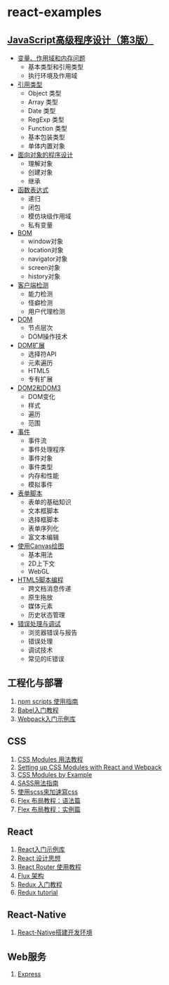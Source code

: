 # react-examples
## [JavaScript高级程序设计（第3版）][31]
- [变量、作用域和内存问题][32]
  - 基本类型和引用类型
  - 执行环境及作用域
- [引用类型][33]
  - Object 类型
  - Array 类型
  - Date 类型
  - RegExp 类型
  - Function 类型
  - 基本包装类型
  - 单体内置对象
- [面向对象的程序设计][34]
  - 理解对象
  - 创建对象
  - 继承
- [函数表达式][35]
  - 递归
  - 闭包
  - 模仿块级作用域
  - 私有变量
- [BOM][36]
  - window对象
  - location对象
  - navigator对象
  - screen对象
  - history对象
- [客户端检测][37]
  - 能力检测
  - 怪癖检测
  - 用户代理检测
- [DOM][38]
  - 节点层次
  - DOM操作技术
- [DOM扩展][39]
  - 选择符API
  - 元素遍历
  - HTML5
  - 专有扩展
- [DOM2和DOM3][40]
  - DOM变化
  - 样式
  - 遍历
  - 范围
- [事件][41]
  - 事件流
  - 事件处理程序
  - 事件对象
  - 事件类型
  - 内存和性能
  - 模拟事件
- [表单脚本][42]
  - 表单的基础知识
  - 文本框脚本
  - 选择框脚本
  - 表单序列化
  - 富文本编辑
- [使用Canvas绘图][43]
  - 基本用法
  - 2D上下文
  - WebGL
- [HTML5脚本编程][44]
  - 跨文档消息传递
  - 原生拖放
  - 媒体元素
  - 历史状态管理
- [错误处理与调试][45]
  - 浏览器错误与报告
  - 错误处理
  - 调试技术
  - 常见的IE错误

## 工程化与部署
1. [npm scripts 使用指南][0]
1. [Babel入门教程][1]
1. [Webpack入门示例库][3]

## CSS
1. [CSS Modules 用法教程][6]
1. [Setting up CSS Modules with React and Webpack][13]
1. [CSS Modules by Example][15]
1. [SASS用法指南][11]
1. [使用scss來加速寫css][16]
1. [Flex 布局教程：语法篇][4]
1. [Flex 布局教程：实例篇][5]

## React
1. [React入门示例库][2]
1. [React 设计思想][14]
1. [React Router 使用教程][7]
1. [Flux 架构][8]
1. [Redux 入门教程][9]
1. [Redux tutorial][12]

## React-Native
1. [React-Native搭建开发环境][10]

## Web服务
1. [Express][17]

[0]: http://www.ruanyifeng.com/blog/2016/10/npm_scripts.html
[1]: doc/babel-guide.md
[2]: doc/react-demo.md
[3]: doc/webpack-demo.md
[4]: http://www.ruanyifeng.com/blog/2015/07/flex-grammar.html
[5]: http://www.ruanyifeng.com/blog/2015/07/flex-examples.html
[6]: doc/css-modules-demo.md
[7]: http://www.ruanyifeng.com/blog/2016/05/react_router.html
[8]: doc/flux-demo.md
[9]: doc/redux-demo.md
[10]: doc/react-native-install.md
[11]: http://www.ruanyifeng.com/blog/2012/06/sass.html
[12]: doc/redux-tutorial.md
[13]: http://javascriptplayground.com/blog/2016/07/css-modules-webpack-react/
[14]: https://github.com/react-guide/react-basic
[15]: http://andrewhfarmer.com/css-modules-by-example/
[16]: http://blog.visioncan.com/2011/sass-scss-your-css/
[17]: http://www.expressjs.com.cn/

[31]: https://book.douban.com/subject/10546125/
[32]: professional_javascript_for_web/04-variable_scope_and_menory.ipynb
[33]: professional_javascript_for_web/05-reference_types.ipynb
[34]: professional_javascript_for_web/06-object_oriented_programming.ipynb
[35]: professional_javascript_for_web/07-function_expression.ipynb
[36]: professional_javascript_for_web/08-the-browser-object-model.md
[37]: professional_javascript_for_web/09-client-detection.md
[38]: professional_javascript_for_web/10-dom.md
[39]: professional_javascript_for_web/11-dom_extentions.md
[40]: professional_javascript_for_web/ch12
[41]: professional_javascript_for_web/ch13
[42]: professional_javascript_for_web/ch14
[43]: professional_javascript_for_web/ch15
[44]: professional_javascript_for_web/ch16
[45]: professional_javascript_for_web/ch17
